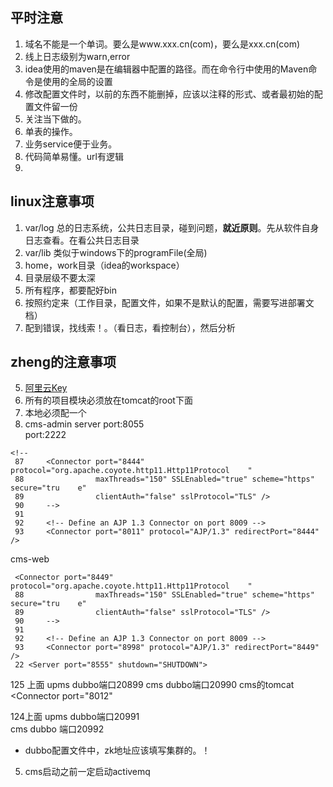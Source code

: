 ## 平时注意
1. 域名不能是一个单词。要么是www.xxx.cn(com)，要么是xxx.cn(com)
2. 线上日志级别为warn,error
3. idea使用的maven是在编辑器中配置的路径。而在命令行中使用的Maven命令是使用的全局的设置
4. 修改配置文件时，以前的东西不能删掉，应该以注释的形式、或者最初始的配置文件留一份
5. 关注当下做的。
6. 单表的操作。
7. 业务service便于业务。
8. 代码简单易懂。url有逻辑
9.  
## linux注意事项
1. var/log 总的日志系统，公共日志目录，碰到问题，**就近原则**。先从软件自身日志查看。在看公共日志目录
2. var/lib 类似于windows下的programFile(全局)
3. home，work目录（idea的workspace）
4. 目录层级不要太深
5. 所有程序，都要配好bin
6. 按照约定来（工作目录，配置文件，如果不是默认的配置，需要写进部署文档）
7. 配到错误，找线索！。（看日志，看控制台），然后分析
## zheng的注意事项
5. [阿里云Key](https://ak-console.aliyun.com/#/accesskey)
6. 所有的项目模块必须放在tomcat的root下面
7. 本地必须配一个
8. cms-admin server port:8055  
  port:2222 
```
<!--
 87     <Connector port="8444" protocol="org.apache.coyote.http11.Http11Protocol    "
 88                maxThreads="150" SSLEnabled="true" scheme="https" secure="tru    e"
 89                clientAuth="false" sslProtocol="TLS" />
 90     -->
 91 
 92     <!-- Define an AJP 1.3 Connector on port 8009 -->
 93     <Connector port="8011" protocol="AJP/1.3" redirectPort="8444" />
```
cms-web 
```
 <Connector port="8449" protocol="org.apache.coyote.http11.Http11Protocol    "
 88                maxThreads="150" SSLEnabled="true" scheme="https" secure="tru    e"
 89                clientAuth="false" sslProtocol="TLS" />
 90     -->
 91 
 92     <!-- Define an AJP 1.3 Connector on port 8009 -->
 93     <Connector port="8998" protocol="AJP/1.3" redirectPort="8449" />
 22 <Server port="8555" shutdown="SHUTDOWN">

```
125 上面 upms dubbo端口20899
        cms dubbo端口20990
        cms的tomcat
        <Connector port="8012" 
        
124上面 upms dubbo端口20991     
     cms dubbo 端口20992
     
- dubbo配置文件中，zk地址应该填写集群的。！
5. cms启动之前一定启动activemq